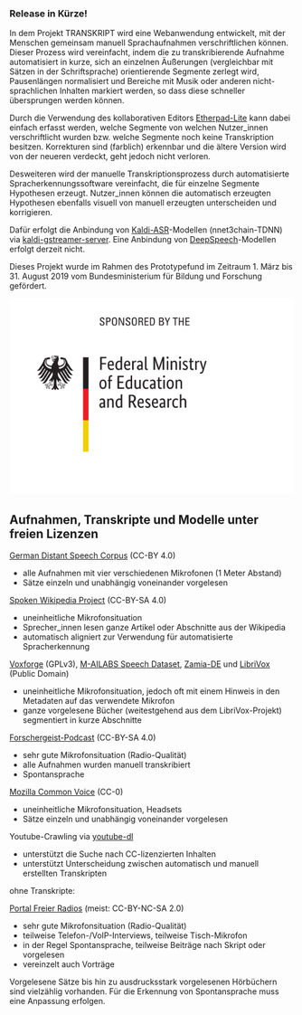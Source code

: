 ### Release in Kürze!

In dem Projekt TRANSKRIPT wird eine Webanwendung entwickelt, mit der Menschen gemeinsam manuell Sprachaufnahmen verschriftlichen können. Dieser Prozess wird vereinfacht, indem die zu transkribierende Aufnahme automatisiert in kurze, sich an einzelnen Äußerungen (vergleichbar mit Sätzen in der Schriftsprache) orientierende Segmente zerlegt wird, Pausenlängen normalisiert und Bereiche mit Musik oder anderen nicht-sprachlichen Inhalten markiert werden, so dass diese schneller übersprungen werden können.

Durch die Verwendung des kollaborativen Editors [Etherpad-Lite](https://github.com/ether/etherpad-lite) kann dabei einfach erfasst werden, welche Segmente von welchen Nutzer_innen verschriftlicht wurden bzw. welche Segmente noch keine Transkription besitzen. Korrekturen sind (farblich) erkennbar und die ältere Version wird von der neueren verdeckt, geht jedoch nicht verloren.

Desweiteren wird der manuelle Transkriptionsprozess durch automatisierte Spracherkennungssoftware vereinfacht, die für einzelne Segmente Hypothesen erzeugt. Nutzer_innen können die automatisch erzeugten Hypothesen ebenfalls visuell von manuell erzeugten unterscheiden und korrigieren.

Dafür erfolgt die Anbindung von [Kaldi-ASR](https://github.com/kaldi-asr/kaldi)-Modellen (nnet3chain-TDNN) via [kaldi-gstreamer-server](https://github.com/alumae/kaldi-gstreamer-server). Eine Anbindung von [DeepSpeech](https://github.com/mozilla/DeepSpeech/)-Modellen erfolgt derzeit nicht.

Dieses Projekt wurde im Rahmen des Prototypefund im Zeitraum 1. März bis 31. August 2019 vom Bundesministerium für Bildung und Forschung gefördert.

![BMBF Logo](BMBF_gefoerdert_2017_en.svg "BMBF Logo")

## Aufnahmen, Transkripte und Modelle unter freien Lizenzen


[German Distant Speech Corpus](https://github.com/uhh-lt/kaldi-tuda-de/) (CC-BY 4.0)

  * alle Aufnahmen mit vier verschiedenen Mikrofonen (1 Meter Abstand)
  * Sätze einzeln und unabhängig voneinander vorgelesen

[Spoken Wikipedia Project](https://nats.gitlab.io/swc/) (CC-BY-SA 4.0)

  * uneinheitliche Mikrofonsituation
  * Sprecher_innen lesen ganze Artikel oder Abschnitte aus der Wikipedia
  * automatisch aligniert zur Verwendung für automatisierte Spracherkennung

[Voxforge](http://www.voxforge.org/de/Downloads) (GPLv3), [M-AILABS Speech Dataset](https://www.caito.de/2019/01/the-m-ailabs-speech-dataset/), [Zamia-DE](https://goofy.zamia.org/zamia-speech/corpora/zamia_de/) und [LibriVox](https://librivox.org) (Public Domain)

  * uneinheitliche Mikrofonsituation, jedoch oft mit einem Hinweis in den Metadaten auf das verwendete Mikrofon
  * ganze vorgelesene Bücher (weitestgehend aus dem LibriVox-Projekt) segmentiert in kurze Abschnitte

[Forschergeist-Podcast](https://forschergeist.de/archiv/) (CC-BY-SA 4.0)

  * sehr gute Mikrofonsituation (Radio-Qualität)
  * alle Aufnahmen wurden manuell transkribiert
  * Spontansprache

[Mozilla Common Voice](https://voice.mozilla.org/de/datasets) (CC-0)

  * uneinheitliche Mikrofonsituation, Headsets
  * Sätze einzeln und unabhängig voneinander vorgelesen

Youtube-Crawling via [youtube-dl](https://github.com/rg3/youtube-dl)

  * unterstützt die Suche nach CC-lizenzierten Inhalten
  * unterstützt Unterscheidung zwischen automatisch und manuell erstellten Transkripten

ohne Transkripte:

[Portal Freier Radios](https://www.freie-radios.net/portal/archiv.php) (meist: CC-BY-NC-SA 2.0)

  * sehr gute Mikrofonsituation (Radio-Qualität)
  * teilweise Telefon-/VoIP-Interviews, teilweise Tisch-Mikrofon
  * in der Regel Spontansprache, teilweise Beiträge nach Skript oder vorgelesen
  * vereinzelt auch Vorträge

Vorgelesene Sätze bis hin zu ausdrucksstark vorgelesenen Hörbüchern sind vielzählig vorhanden. Für die Erkennung von Spontansprache muss eine Anpassung erfolgen.
